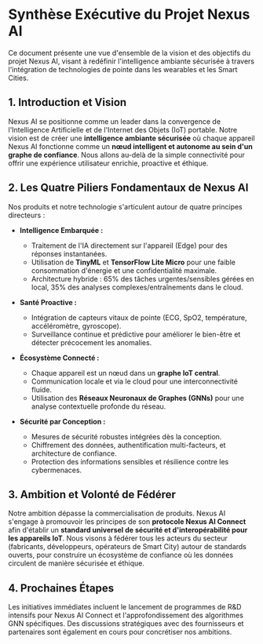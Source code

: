 # Synthèse Exécutive du Projet Nexus AI

Ce document présente une vue d'ensemble de la vision et des objectifs du projet Nexus AI, visant à redéfinir l'intelligence ambiante sécurisée à travers l'intégration de technologies de pointe dans les wearables et les Smart Cities.

## 1. Introduction et Vision

Nexus AI se positionne comme un leader dans la convergence de l'Intelligence Artificielle et de l'Internet des Objets (IoT) portable. Notre vision est de créer une **intelligence ambiante sécurisée** où chaque appareil Nexus AI fonctionne comme un **nœud intelligent et autonome au sein d'un graphe de confiance**. Nous allons au-delà de la simple connectivité pour offrir une expérience utilisateur enrichie, proactive et éthique.

## 2. Les Quatre Piliers Fondamentaux de Nexus AI

Nos produits et notre technologie s'articulent autour de quatre principes directeurs :

* **Intelligence Embarquée :**
    * Traitement de l'IA directement sur l'appareil (Edge) pour des réponses instantanées.
    * Utilisation de **TinyML** et **TensorFlow Lite Micro** pour une faible consommation d'énergie et une confidentialité maximale.
    * Architecture hybride : 65% des tâches urgentes/sensibles gérées en local, 35% des analyses complexes/entraînements dans le cloud.

* **Santé Proactive :**
    * Intégration de capteurs vitaux de pointe (ECG, SpO2, température, accéléromètre, gyroscope).
    * Surveillance continue et prédictive pour améliorer le bien-être et détecter précocement les anomalies.

* **Écosystème Connecté :**
    * Chaque appareil est un nœud dans un **graphe IoT central**.
    * Communication locale et via le cloud pour une interconnectivité fluide.
    * Utilisation des **Réseaux Neuronaux de Graphes (GNNs)** pour une analyse contextuelle profonde du réseau.

* **Sécurité par Conception :**
    * Mesures de sécurité robustes intégrées dès la conception.
    * Chiffrement des données, authentification multi-facteurs, et architecture de confiance.
    * Protection des informations sensibles et résilience contre les cybermenaces.

## 3. Ambition et Volonté de Fédérer

Notre ambition dépasse la commercialisation de produits. Nexus AI s'engage à promouvoir les principes de son **protocole Nexus AI Connect** afin d'établir un **standard universel de sécurité et d'interopérabilité pour les appareils IoT**. Nous visons à fédérer tous les acteurs du secteur (fabricants, développeurs, opérateurs de Smart City) autour de standards ouverts, pour construire un écosystème de confiance où les données circulent de manière sécurisée et éthique.

## 4. Prochaines Étapes

Les initiatives immédiates incluent le lancement de programmes de R&D intensifs pour Nexus AI Connect et l'approfondissement des algorithmes GNN spécifiques. Des discussions stratégiques avec des fournisseurs et partenaires sont également en cours pour concrétiser nos ambitions.
